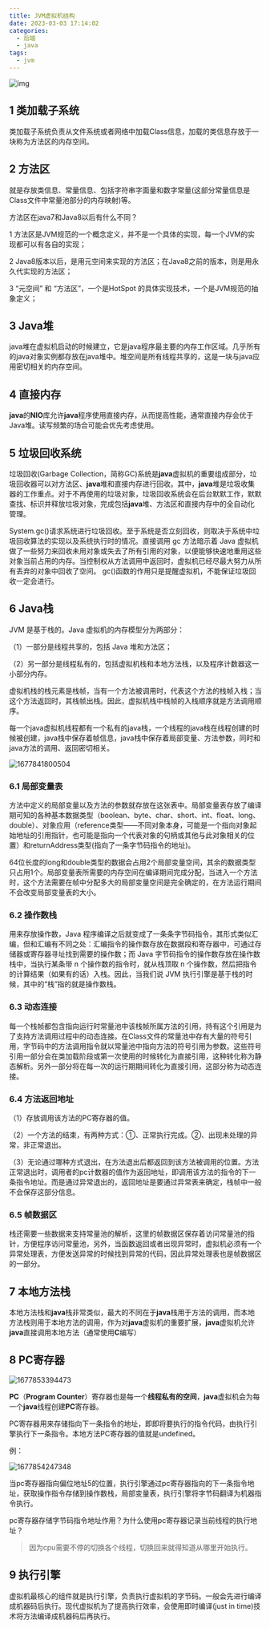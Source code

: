 ```yaml
---
title: JVM虚拟机结构
date: 2023-03-03 17:14:02
categories:
  - 后端
  - java
tags:
  - jvm 
---
```


![img](2023-03-03-JVM虚拟机结构/20181216134403815.jpg)

## 1 类加载子系统

类加载子系统负责从文件系统或者网络中加载Class信息，加载的类信息存放于一块称为方法区的内存空间。



## 2 方法区

就是存放类信息、常量信息、包括字符串字面量和数字常量(这部分常量信息是Class文件中常量池部分的内存映射)等。

方法区在java7和Java8以后有什么不同？

1 方法区是JVM规范的一个概念定义，并不是一个具体的实现，每一个JVM的实现都可以有各自的实现； 

2 Java8版本以后，是用元空间来实现的方法区；在Java8之前的版本，则是用永久代实现的方法区； 

3 “元空间” 和 “方法区”，一个是HotSpot 的具体实现技术，一个是JVM规范的抽象定义； 

## 3 Java堆

java堆在虚拟机启动的时候建立，它是java程序最主要的内存工作区域。几乎所有的java对象实例都存放在java堆中。堆空间是所有线程共享的，这是一块与java应用密切相关的内存空间。 

## 4 直接内存

**java**的**NIO**库允许**java**程序使用直接内存，从而提高性能，通常直接内存会优于Java堆。读写频繁的场合可能会优先考虑使用。

## 5 垃圾回收系统

垃圾回收(Garbage Collection，简称GC)系统是**java**虚拟机的重要组成部分，垃圾回收器可以对方法区、**java**堆和直接内存进行回收。其中，**java**堆是垃圾收集器的工作重点。对于不再使用的垃圾对象，垃圾回收系统会在后台默默工作，默默查找、标识并释放垃圾对象，完成包括**java**堆、方法区和直接内存中的全自动化管理。 

System.gc()请求系统进行垃圾回收。至于系统是否立刻回收，则取决于系统中垃圾回收算法的实现以及系统执行时的情况。直接调用 gc 方法暗示着 Java 虚拟机做了一些努力来回收未用对象或失去了所有引用的对象，以便能够快速地重用这些对象当前占用的内存。当控制权从方法调用中返回时，虚拟机已经尽最大努力从所有丢弃的对象中回收了空间。 gc()函数的作用只是提醒虚拟机，不能保证垃圾回收一定会进行。

## 6 Java栈

JVM 是基于栈的。Java 虚拟机的内存模型分为两部分：

（1）一部分是线程共享的，包括 Java 堆和方法区；

（2）另一部分是线程私有的，包括虚拟机栈和本地方法栈，以及程序计数器这一小部分内存。

虚拟机栈的栈元素是栈帧，当有一个方法被调用时，代表这个方法的栈帧入栈；当这个方法返回时，其栈帧出栈。因此，虚拟机栈中栈帧的入栈顺序就是方法调用顺序。

每一个java虚拟机线程都有一个私有的java栈，一个线程的java栈在线程创建的时候被创建，java栈中保存着帧信息，java栈中保存着局部变量、方法参数，同时和java方法的调用、返回密切相关。

![1677841800504](2023-03-03-JVM虚拟机结构/1677841800504.png)

### 6.1 局部变量表

方法中定义的局部变量以及方法的参数就存放在这张表中。局部变量表存放了编译期可知的各种基本数据类型（boolean、byte、char、short、int、float、long、double）、对象应用（reference类型——不同对象本身，可能是一个指向对象起始地址的引用指针，也可能是指向一个代表对象的句柄或其他与此对象相关的位置）和returnAddress类型(指向了一条字节码指令的地址)。

64位长度的long和double类型的数据会占用2个局部变量空间，其余的数据类型只占用1个。局部变量表所需要的内存空间在编译期间完成分配，当进入一个方法时，这个方法需要在帧中分配多大的局部变量空间是完全确定的，在方法运行期间不会改变局部变量表的大小。

### 6.2 操作数栈

用来存放操作数，Java 程序编译之后就变成了一条条字节码指令，其形式类似汇编，但和汇编有不同之处：汇编指令的操作数存放在数据段和寄存器中，可通过存储器或寄存器寻址找到需要的操作数；而 Java 字节码指令的操作数存放在操作数栈中，当执行某条带 n 个操作数的指令时，就从栈顶取 n 个操作数，然后把指令的计算结果（如果有的话）入栈。因此，当我们说 JVM 执行引擎是基于栈的时候，其中的“栈”指的就是操作数栈。

### 6.3 动态连接

每一个栈帧都包含指向运行时常量池中该栈帧所属方法的引用，持有这个引用是为了支持方法调用过程中的动态连接。在Class文件的常量池中存有大量的符号引用，字节码中的方法调用指令就以常量池中指向方法的符号引用为参数。这些符号引用一部分会在类加载阶段或第一次使用的时候转化为直接引用，这种转化称为静态解析。另外一部分将在每一次的运行期期间转化为直接引用，这部分称为动态连接。

### 6.4 方法返回地址

（1）存放调用该方法的PC寄存器的值。

（2）一个方法的结束，有两种方式：①、正常执行完成。②、出现未处理的异常，非正常退出。

（3）无论通过哪种方式退出，在方法退出后都返回到该方法被调用的位置。方法正常退出时，调用者的pc计数器的值作为返回地址，即调用该方法的指令的下一条指令地址。而是通过异常退出的，返回地址是要通过异常表来确定，栈帧中一般不会保存这部分信息。 

### 6.5 帧数据区

栈还需要一些数据来支持常量池的解析，这里的帧数据区保存着访问常量池的指针，方便程序访问常量池，另外，当函数返回或者出现异常时，虚拟机必须有一个异常处理表，方便发送异常的时候找到异常的代码，因此异常处理表也是帧数据区的一部分。

## 7 本地方法栈

本地方法栈和**java**栈非常类似，最大的不同在于**java**栈用于方法的调用，而本地方法栈则用于本地方法的调用，作为对**java**虚拟机的重要扩展，**java**虚拟机允许**java**直接调用本地方法（通常使用**C**编写） 

## 8 PC寄存器

![1677853394473](2023-03-03-JVM虚拟机结构/1677853394473.png)

**PC**（**Program Counter**）寄存器也是每一个**线程私有的空间**，**java**虚拟机会为每一个**java**线程创建**PC**寄存器。

PC寄存器用来存储指向下一条指令的地址，即即将要执行的指令代码，由执行引擎执行下一条指令。本地方法PC寄存器的值就是undefined。

例：

![1677854247348](2023-03-03-JVM虚拟机结构/1677854247348.png)

当pc寄存器指向偏位地址5的位置，执行引擎通过pc寄存器指向的下一条指令地址，获取操作指令存储到操作数栈，局部变量表，执行引擎将字节码翻译为机器指令执行。

pc寄存器存储字节码指令地址作用？为什么使用pc寄存器记录当前线程的执行地址？

> 因为cpu需要不停的切换各个线程，切换回来就得知道从哪里开始执行。

## 9 执行引擎

虚拟机最核心的组件就是执行引擎，负责执行虚拟机的字节码。一般会先进行编译成机器码后执行。现代虚拟机为了提高执行效率，会使用即时编译(just in time)技术将方法编译成机器码后再执行。 